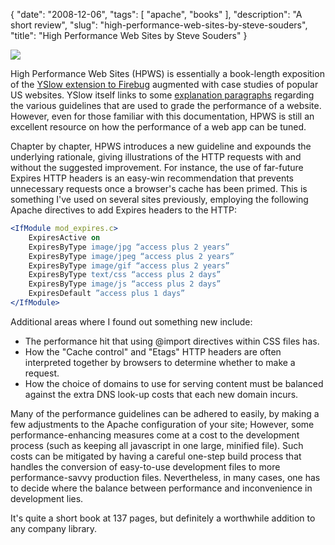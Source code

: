 {
    "date": "2008-12-06",
    "tags": [
        "apache",
        "books"
    ],
    "description": "A short review",
    "slug": "high-performance-web-sites-by-steve-souders",
    "title": "High Performance Web Sites by Steve Souders"
}

<img src="/images/bookcovers/9780596529307.jpg" class="align-right" />

High Performance Web Sites (HPWS) is essentially a book-length
exposition of the [YSlow extension to
Firebug](http://developer.yahoo.com/yslow/) augmented with case studies
of popular US websites. YSlow itself links to some [explanation
paragraphs](http://developer.yahoo.com/performance/rules.html) regarding
the various guidelines that are used to grade the performance of a
website. However, even for those familiar with this documentation, HPWS
is still an excellent resource on how the performance of a web app can
be tuned.

Chapter by chapter, HPWS introduces a new guideline and expounds the
underlying rationale, giving illustrations of the HTTP requests with and
without the suggested improvement. For instance, the use of far-future
Expires HTTP headers is an easy-win recommendation that prevents
unnecessary requests once a browser's cache has been primed. This is
something I've used on several sites previously, employing the following
Apache directives to add Expires headers to the HTTP:

``` apache
<IfModule mod_expires.c>
    ExpiresActive on
    ExpiresByType image/jpg “access plus 2 years”
    ExpiresByType image/jpeg “access plus 2 years”
    ExpiresByType image/gif “access plus 2 years”
    ExpiresByType text/css “access plus 2 days”
    ExpiresByType image/js “access plus 2 days”
    ExpiresDefault ”access plus 1 days”
</IfModule>
```

Additional areas where I found out something new include:

-   The performance hit that using @import directives within CSS files
    has.
-   How the "Cache control" and "Etags" HTTP headers are often
    interpreted together by browsers to determine whether to make a
    request.
-   How the choice of domains to use for serving content must be
    balanced against the extra DNS look-up costs that each new domain
    incurs.

Many of the performance guidelines can be adhered to easily, by making a
few adjustments to the Apache configuration of your site; However, some
performance-enhancing measures come at a cost to the development process
(such as keeping all javascript in one large, minified file). Such costs
can be mitigated by having a careful one-step build process that handles
the conversion of easy-to-use development files to more
performance-savvy production files. Nevertheless, in many cases, one has
to decide where the balance between performance and inconvenience in
development lies.

It's quite a short book at 137 pages, but definitely a worthwhile
addition to any company library.
